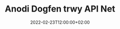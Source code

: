 ---
############################# Static ############################
layout: "product"
date: 2022-02-23T12:00:00+02:00
draft: false

product: "Annotation"
product_tag: "annotation"
platform: "Net"
platform_tag: "net"

############################# Head ############################
head_title: "Net Document Annotation API | Gweld ac Anodi Delweddau Word Excel PPTX PDF"
head_description: "API Anodiad Dogfen Net. Gweld, tagio, gwneud sylwadau ac anodi fformatau ffeil PDF Word DOCX, Excel XLSX, PPTX, EML EMLX, VSS VSD, OTP, CAD a delwedd."

############################# Header ##########################
title: "Anodi Dogfen trwy API Net"
description: "Adeiladu Cymwysiadau Net gyda'r gallu i Weld ac Anodi PDF, HTML, MS Office a fformatau dogfennau eraill heb osod unrhyw feddalwedd allanol."
button:
    enable: true
    icon: "fas fa-arrow-down"
    label: "Download Treial Am Ddim"
    link: "https://downloads.groupdocs.com/annotation/net"

############################# SubMenu #########################
submenu:
    enable: true
    
    left:
        img_alt: "GroupDocs.Annotation for Net"
        image: "https://www.groupdocs.cloud/templates/groupdocs/images/product-logos/groupdocs-annotation-net.png"
        product: "GroupDocs.Annotation"
        platform: "Net"

    middle:
        button:
            # button loop
            - link: "#features"
              text: "Nodweddion"

            # button loop
            - link: "https://products.groupdocs.app/annotation"
              text: "Demos Byw"

            # button loop
            - link: "https://purchase.groupdocs.com/pricing/annotation/net"
              text: "Prisio"

    right:
        link_download: "https://downloads.groupdocs.com/annotation"
        link_learn: "https://docs.groupdocs.com/annotation/net/"
        link_buy: "https://purchase.groupdocs.com"

############################# Overview ############################
overview:
    enable: true
    content: |
      Mae GroupDocs.Annotation Net API yn gynnyrch sy'n eich galluogi i weithio gydag anodiadau mewn dogfennau ar wahanol lwyfannau a systemau gweithredu, megis Android, MacOS, Linux, Windows. Mae GroupDocs.Annotation yn darparu llyfrgell gydag API syml sy'n rhoi llawer o fanteision: er enghraifft, os oes angen i chi gadw'r data'n gyfrinachol neu ddewis faint o bŵer sydd ei angen arnoch i weithio gyda'r llyfrgell, neu newid y gwaith yn rhannol gydag anodiadau, mae'r llyfrgell yn iawn ysgafn a hyblyg.

      Mae GroupDocs.Annotation for Net API yn eich galluogi i weithio gyda gwahanol fathau o anodiadau, sy'n cynnwys: Testun, Polyline, Ardal, Tanlinellu, Pwynt, Dyfrnod, Arrow, Ellipse, Amnewid Testun, Pellter, Maes Testun, Golygu Adnoddau ac ati Ac yn cefnogi'r rhan fwyaf fformatau dogfennau poblogaidd fel: PDF, HTML, Microsoft Office Word, taenlenni Excel, cyflwyniadau PowerPoint, Visio, e-byst Outlook, delweddau, metaffeiliau, lluniadu CAD a fformatau amrywiol eraill. Mae'r API yn darparu'r gallu i gael mân-luniau o dudalennau dogfen ac mae'n cefnogi mewnforio ac allforio anodiadau i ac o ffeiliau PDF.

      Gan ddefnyddio'r llyfrgell, gallwch ychwanegu, golygu, echdynnu a dileu anodiadau o ddogfennau, cylchdroi dogfennau, newid datrysiad mân-luniau ac nid yw hon yn rhestr gyflawn o'r holl bosibiliadau. Mae hefyd yn cynnig set gynhwysfawr o wrthrychau data i addasu priodweddau anodi yn unol â'ch gofynion ym mhob fformat dogfen a gefnogir.

      Mae gweithio gyda'r GroupDocs.Annotation for Net API yn syml iawn ac mae'n cynnwys ychydig o gamau sylfaenol yn unig. Ar y dechrau mae angen i chi osod trwydded, yna dewiswch y ffeil rydych chi am weithio gyda hi, yna ei thrin rywsut gydag anodiadau dogfen (dileu / golygu / echdynnu / dileu) ac arbed y canlyniad. Am ragor o wybodaeth gweler dogfennaeth y cynnyrch neu ein set enghreifftiau.
      
      Mae GroupDocs.Annotation yn cael ei ddiweddaru'n rheolaidd ac yn darparu cefnogaeth i'w gwsmeriaid, mae croeso bob amser i chi ofyn cwestiynau i ni neu anfon eich syniadau neu ddweud wrthym am eich anghenion am rywbeth newydd a byddwn yn falch o'i weithredu yn ein fersiynau newydd.
    tabs:
      enable: true
      
      ## TAB ONE ##
      tab_one:
        description: |
          Yn dilyn mae trosolwg o GroupDocs.Annotation for Net:
      
        right:
          enable: true
          icon: "fab fa-html5"
          title:  Trosolwg
          content: |
            * Ychwanegu Anodiadau
            * Anodiadau Allforio 
            * Mewnforio Anodiadau
            * Sylwadau Seiliedig ar Ateb
            * Cysondeb Anodi
      
      ## TAB TWO ##
      tab_two:
        description: |
          Mae GroupDocs.Annotation for Net yn cefnogi'r holl [fformatau ffeil dogfen poblogaidd](https://docs.groupdocs.com/annotation/Net/supported-document-formats/) gan gynnwys: Microsoft Office, PDF, delweddau a llawer o rai eraill.

        left:
          enable: true
          table:
            # table loop
            - title: "Microsoft Office Formats"
              content: |
                * **Word**: [DOC](/annotation/net/doc/), [DOCX](/annotation/net/docx/), [DOCM](/annotation/net/docm/), [DOT](/annotation/net/dot/), [DOTX](/annotation/net/dotx/), [RTF](/annotation/net/rtf/)
                * **Excel**: [XLS](/annotation/net/xls/), [XLSX](/annotation/net/xlsx/), [XLSB](/annotation/net/xlsb/), [XLSM](/annotation/net/xlsm/)
                * **PowerPoint**: [PPT](/annotation/net/ppt/), [PPTX](/annotation/net/pptx/), [PPS](/annotation/net/pps/), [PPSX](/annotation/net/ppsx/), [POTM](/annotation/net/potm/), [POTX](/annotation/net/potx/), [PPSM](/annotation/net/ppsm/), [PPTM](/annotation/net/pptm/), [WMF](/annotation/net/wmf/), [EMF](/annotation/net/emf/)
                * **Outlook**: [EML](/annotation/net/eml/), [EMLX](/annotation/net/emlx/), [MSG](/annotation/net/msg/)
                * **Visio**: [VSS](/annotation/net/vss/), [VST](/annotation/net/vst/), [VSD](/annotation/net/vsd/), [VSDX](/annotation/net/vsdx/), [VSX](/annotation/net/vsx/)

        right:
          enable: true
          table:
            # table loop
            - title: "Other Formats"
              content: |
                * **Portable**: [PDF](/annotation/net/pdf/) (PDF/A-1a, PDF/A-1b, PDF/A-2a)
                * **OpenDocument**: [ODT](/annotation/net/odt/), [ODS](/annotation/net/ods/), [ODP](/annotation/net/odp/)
                * **Images**: [BMP](/annotation/net/bmp/), [JPG](/annotation/net/jpg/), [JPEG](/annotation/net/jpeg/), [TIFF](/annotation/net/tiff/), [TIF](/annotation/net/tif/), [PNG](/annotation/net/png/), [GIF](/annotation/net/gif/), [DCM](/annotation/net/dcm/), [DICOM](/annotation/net/dicom/)
                * **AutoCAD**: [DWG](/annotation/net/dwg/), [DXF](/annotation/net/dxf/), [CAD](/annotation/net/cad/)
                * **Other**: [HTM](/annotation/net/htm/), [HTML](/annotation/net/html/), [CSV](/annotation/net/csv/), [DJVU](/annotation/net/djvu/), [OTP](/annotation/net/otp/), [OTT](/annotation/net/ott/)

      ## TAB THREE ##
      tab_three:
        description: |
          Mae GroupDocs.Annotation for Net yn cefnogi dilyn Systemau Gweithredu, Fframweithiau a Rheolwyr Pecyn:
        
        left:
          enable: true
          table:
            # table loop
            - icon: "fab fa-windows"
              title:  Systemau Gweithredu
              content: |
                * Windows Desktop (x86 & x64)
                * Windows Server (x86 & x64)
                * Windows Azure
                * Linux
                * MacOS

            # table loop
            - icon: "fas fa-code"
              title:  Fframweithiau â Chymorth
              content: |
                * .NET Standard 2.0
                * .NET Framework 2.0 or higher
                * .NET Core 2.0 or higher
                * Mono Framework 1.2 or higher

        right:
          enable: true
          table:
            # table loop
            - icon: "fas fa-box"
              title:  Rheolwr Pecyn
              content: |
                * NuGet
            
            # table loop
            - icon: "fas fa-tools"
              title:  Amgylcheddau Datblygu
              content: |
                * Microsoft Visual Studio
                * Xamarin.Android
                * Xamarin.IOS
                * Xamarin.Mac
                * MonoDevelop

############################# Features ############################
features:
    enable: true
    title: GroupDocs.Annotation ar gyfer Nodweddion Net

    feature:
      # feature loop
      - icon: "fas fa-copy"
        link: "https://docs.groupdocs.com/annotation/net/basic-usage/"
        content: Ychwanegu, Golygu a Dileu Anodiadau ac Atebion

      # feature loop
      - icon: "fas fa-eye"
        link: "https://docs.groupdocs.com/annotation/net/export-annotations/"
        content: Allforio Anodiadau i'r Ddogfen

      # feature loop
      - icon: "fas fa-bolt"
        link: "https://docs.groupdocs.com/annotation/net/evaluation-limitations-and-licensing-of-groupdocs-annotation/"
        content: Trwydded Fesuredig - Bilio Rheoledig trwy Dalu yn ôl Defnydd API
      
      # feature loop
      - icon: "fas fa-code"
        link: "https://docs.groupdocs.com/annotation/net/extract-annotations-from-document/"
        content: Galwad Un Swyddogaeth i Nôl Pob Anodiad o Ddogfen

      # feature loop
      - icon: "fas fa-cloud"
        link: "https://docs.groupdocs.com/annotation/net/add-point-annotation/"
        content: Neilltuo Anodi Gwerth i Bwynt neu Symud Gwerth Pwynt Presennol

      # feature loop
      - icon: "fas fa-remove-format"
        link: "https://docs.groupdocs.com/annotation/net/add-link-annotation/"
        content: Ychwanegu Anodiad Dolen i Sleidiau PDF, Word a PowerPoint

      # feature loop
      - icon: "fas fa-comment-slash"
        link: "https://docs.groupdocs.com/annotation/net/basic-usage/"
        content: Gosod Lliw Cefndir Anodiad neu Dileu'r holl Anodiadau o'r Ddogfen

      # feature loop
      - icon: "fas fa-border-all"
        link: "https://docs.groupdocs.com/annotation/net/generate-document-pages-preview/"
        content: Anodi ffeiliau PDF gyda Chywirdeb - Sicrhewch Gynrychioliad Delwedd o Ragolygon Dogfen PDF a Chache

      # feature loop
      - icon: "fas fa-wrench"
        link: "https://docs.groupdocs.com/annotation/net/import-annotations/"
        content: Cael Cyfesurynnau Testun o Anodi Testun yn Cynrychiolaeth Delwedd y Ddogfen

      # feature loop
      - icon: "fas fa-columns"
        link: "https://docs.groupdocs.com/annotation/net/add-area-annotation/"
        content: Cyswllt Sylwadau Defnyddiwr i'r Anodi Ardal a Chefnogaeth ar gyfer Sylwadau Nythu

      # feature loop
      - icon: "fas fa-file-word"
        link: "https://docs.groupdocs.com/annotation/net/add-arrow-annotation/"
        content: Defnyddiwch Anodiad Saeth i bwyntio at Gynnwys Penodol

      # feature loop
      - icon: "fas fa-envelope"
        link: "https://docs.groupdocs.com/annotation/net/add-distance-annotation/"
        content: Defnyddiwch Anodiad Pellter i Dynnu Llinell sy'n Cynrychioli Pellter Ymhlith Gwrthrychau

      # feature loop
      - icon: "fas fa-print"
        link: "https://docs.groupdocs.com/annotation/net/add-point-annotation/"
        content: Anodiad ar sail pwynt pan gliciwyd Pops Window i Ychwanegu Sylwadau

      # feature loop
      - icon: "fas fa-file-archive"
        link: "https://docs.groupdocs.com/annotation/net/add-polyline-annotation/"
        content: Creu Dilyniant Cysylltiedig o Segmentau Llinell Wedi'i Greu fel Anodiad Polylin

      # feature loop
      - icon: "fas fa-lock"
        link: "https://docs.groupdocs.com/annotation/net/add-ellipse-annotation/"
        content: Creu Segmentau Llinell Syth, Segmentau Arc, neu gyfuniad o'r ddau

      # feature loop
      - icon: "fas fa-file-code"
        link: "https://docs.groupdocs.com/annotation/net/add-area-annotation/"
        content: Dogfen Farcio Meysydd Arfaethedig i'w Golygu
      
      # feature loop
      - icon: "fas fa-fill-drip"
        link: "https://docs.groupdocs.com/annotation/net/add-image-annotation/"
        content: Ychwanegu Anodi Delwedd i PDF, Diagramau, Word, Excel, Cyflwyniadau a Delweddau

      # feature loop
      - icon: "fas fa-file-excel"
        link: "https://docs.groupdocs.com/annotation/net/add-annotation-to-the-document/"
        content: Ychwanegu Maes Testun a Stamp Testun neu Dyfrnod yn y Ddogfen

      # feature loop
      - icon: "fas fa-heading"
        link: "https://docs.groupdocs.com/annotation/net/add-annotation-to-the-document/"
        content: Taro Drwodd, Tanlinellu neu Amnewid Testun Penodol mewn Dogfen

      # feature loop
      - icon: "fas fa-project-diagram"
        link: "https://docs.groupdocs.com/annotation/net/update-annotations/"
        content: Newid Maint Anodiad trwy aseinio Paramedrau Uchder a Lled newydd

      # feature loop
      - icon: "fas fa-cube"
        link: "https://docs.groupdocs.com/annotation/net/generate-document-pages-preview/"
        content: Cael Mân-luniau o Dudalennau Dogfen. Rheoli Amrywiaeth o Ddogfennau Anodedig ar gyfer Delweddau a Diagramau

      # feature loop
      - icon: "fab fa-uncharted"
        link: "https://docs.groupdocs.com/annotation/net/export-annotations/"
        content: Allforio Anodiadau i a Gweithio gyda ffeiliau TIFF Aml-dudalen
  
      # feature loop
      - icon: "fab fa-uncharted"
        link: "https://docs.groupdocs.com/annotation/net/add-watermark-annotation/"
        content: Addasu Aliniad Fertigol a Llorweddol ar gyfer Anodi Dyfrnod
  
      # feature loop
      - icon: "fab fa-uncharted"
        link: "https://docs.groupdocs.com/annotation/net/add-text-field-annotation/"
        content: Ychwanegu Aliniad Llorweddol Testun ar gyfer Maes Testun

      # feature loop
      - icon: "fab fa-uncharted"
        link: "https://docs.groupdocs.com/annotation/net/document-text-info/"
        content: Cael gwybodaeth am linellau testun dogfen (testun, lled, uchder, mewnoliadau)

    more_feature:
      # more_feature_loop
      - title: Cefnogaeth ar gyfer Mathau Lluosog o Anodi
        content: |
          Mae GroupDocs.Annotation for .NET yn eich galluogi i weithio gyda gwahanol fathau o anodiadau. Mae hyn yn rhoi rhyddid a rhwyddineb cyfathrebu wrth gydweithio â'ch tîm ar dasgau. Gallwch ddefnyddio anodiadau, megis, anodi ardal (marcio ardal fel petryal ac ychwanegu nodiadau ato), anodi pwynt (glynu sylwadau ar unrhyw bwynt yn y ddogfen), anodi testun (ychwanegu sylw at y testun a ddewiswyd), tynnu allan/tanlinellu anodiad ( wedi'i gymhwyso i baragraff), anodi polylin (tynnu llun siapiau a llinellau llawrydd), anodi saeth (pwyntydd saeth gyda sylwadau ynghlwm), anodi elips (dangos testun y tu mewn i'r elips), anodi pellter (tynnu llinell sy'n cynrychioli pellter rhwng gwrthrychau), cyswllt anodi (ychwanegu dolenni gwe at fformatau dogfen a gefnogir), ac anodiad dyfrnod (gellir ychwanegu stamp testun neu ddyfrnod yn y ddogfen).

          ```cs
          // Initialize list of AnnotationInfo
          List<AnnotationInfo> annotations = new List<AnnotationInfo>();
          // Initialize text annotation
          AnnotationInfo textAnnotation = new AnnotationInfo
          {
            Box = new Rectangle((float)265.44, (float)153.86, 206, 36), Type = AnnotationType.Text 
          };
          // Add annotation to list
          annotations.Add(textAnnotation);
          // Get input file stream
          Stream inputFile = new FileStream("D:/input.pdf", FileMode.Open, File
          .ReadWrite);
          // Export annotation and save output file
          CommonUtilities.SaveOutputDocument(inputFile, annotations, DocumentType.Pdf);
          ```

############################# Support ############################
support:
    enable: true

############################# Solutions ############################
solutions:
    enable: true
    title: Mae GroupDocs.Annotation yn cynnig API gwylio dogfennau ar gyfer amgylcheddau datblygu poblogaidd eraill

    solution:
        # solution loop
        - img_alt: "GroupDocs.Annotation for Java"
          image: "https://www.groupdocs.cloud/templates/groupdocs/images/product-logos/groupdocs-annotation-java.png"
          product: "GroupDocs.Annotation"
          platform: "Java"
          link: "/annotation/java/"

############################# Back to top ###############################
back_to_top:
  enable: true
---